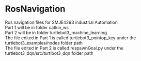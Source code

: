 # RosNavigation
Ros navigation files for SMJE4293 industrial Automation <br />
Part 1 will be in folder catkin_ws <br />
Part 2 will be in folder turtlebot3_machine_learning <br />
The file edited in Part 1 is called turtlebot3_pointop_key under the turtlebot3_examples/nodes folder path <br />
The file edited in Part 2 is called respawnGoal.py under the turtlebot3_dqn/src/turtlbot3_dqn folder path <br />
